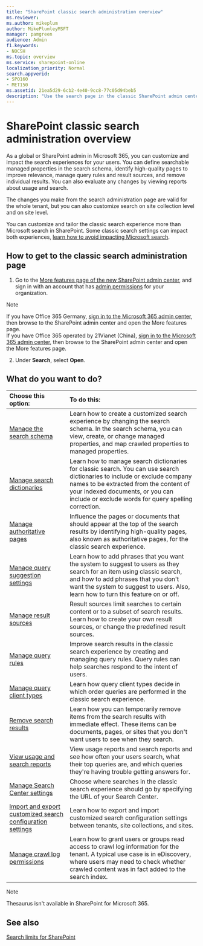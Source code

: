 ```yaml
---
title: "SharePoint classic search administration overview"
ms.reviewer: 
ms.author: mikeplum
author: MikePlumleyMSFT
manager: pamgreen
audience: Admin
f1.keywords:
- NOCSH
ms.topic: overview
ms.service: sharepoint-online
localization_priority: Normal
search.appverid:
- SPO160
- MET150
ms.assetid: 21ea5d29-6cb2-4e40-9cc8-77c05d94beb5
description: "Use the search page in the classic SharePoint admin center to customize the classic search experience for users."
---
```


# SharePoint classic search administration overview

As a global or SharePoint admin in Microsoft 365, you can customize and impact the search experiences for your users. You can define searchable managed properties in the search schema, identify high-quality pages to improve relevance, manage query rules and result sources, and remove individual results. You can also evaluate any changes by viewing reports about usage and search.
  
The changes you make from the search administration page are valid for the whole tenant, but you can also customize search on site collection level and on site level.

You can customize and tailor the classic search experience more than Microsoft search in SharePoint. Some classic search settings can impact both experiences, [learn how to avoid impacting Microsoft search](differences-classic-modern-search.md).
  
## How to get to the classic search administration page
<a name="__top"> </a>

1. Go to the [More features page of the new SharePoint admin center](https://admin.microsoft.com/sharepoint?page=classicfeatures&modern=true), and sign in with an account that has [admin permissions](/sharepoint/sharepoint-admin-role) for your organization.

>[!NOTE]
>If you have Office 365 Germany, [sign in to the Microsoft 365 admin center](https://go.microsoft.com/fwlink/p/?linkid=848041), then browse to the SharePoint admin center and open the More features page. <br>If you have Office 365 operated by 21Vianet (China), [sign in to the Microsoft 365 admin center](https://go.microsoft.com/fwlink/p/?linkid=850627), then browse to the SharePoint admin center and open the More features page.

2. Under **Search**, select **Open**.

    
## What do you want to do?
<a name="__top"> </a>

|**Choose this option:**|**To do this:**|
|:-----|:-----|
|[Manage the search schema](manage-search-schema.md) <br/> |Learn how to create a customized search experience by changing the search schema. In the search schema, you can view, create, or change managed properties, and map crawled properties to managed properties.  <br/> |
|[Manage search dictionaries](manage-search-dictionaries.md) <br/> |Learn how to manage search dictionaries for classic search. You can use search dictionaries to include or exclude company names to be extracted from the content of your indexed documents, or you can include or exclude words for query spelling correction.  <br/> |
|[Manage authoritative pages](manage-authoritative-pages.md) <br/> |Influence the pages or documents that should appear at the top of the search results by identifying high-quality pages, also known as authoritative pages, for the classic search experience.  <br/> |
|[Manage query suggestion settings](manage-query-suggestions.md) <br/> |Learn how to add phrases that you want the system to suggest to users as they search for an item using classic search, and how to add phrases that you don't want the system to suggest to users. Also, learn how to turn this feature on or off.  <br/> |
|[Manage result sources](manage-result-sources.md) <br/> |Result sources limit searches to certain content or to a subset of search results. Learn how to create your own result sources, or change the predefined result sources.  <br/> |
|[Manage query rules](manage-query-rules.md) <br/> |Improve search results in the classic search experience by creating and managing query rules. Query rules can help searches respond to the intent of users.  <br/> |
|[Manage query client types](query-throttling.md) <br/> |Learn how query client types decide in which order queries are performed in the classic search experience.  <br/> |
|[Remove search results](remove-search-results.md) <br/> |Learn how you can temporarily remove items from the search results with immediate effect. These items can be documents, pages, or sites that you don't want users to see when they search.  <br/> |
|[View usage and search reports](view-search-usage-reports.md) <br/> |View usage reports and search reports and see how often your users search, what their top queries are, and which queries they're having trouble getting answers for.  <br/> |
|[Manage Search Center settings](specify-default-search-center.md) <br/> |Choose where searches in the classic search experience should go by specifying the URL of your Search Center.  <br/> |
|[Import and export customized search configuration settings](export-and-import-search-settings.md) <br/> |Learn how to export and import customized search configuration settings between tenants, site collections, and sites.  <br/> |
|[Manage crawl log permissions](set-crawl-log-permissions.md) <br/> |Learn how to grant users or groups read access to crawl log information for the tenant. A typical use case is in eDiscovery, where users may need to check whether crawled content was in fact added to the search index.  <br/> |
   
> [!NOTE]
> Thesaurus isn't available in SharePoint for Microsoft 365. 
  
## See also
<a name="__top"> </a>

[Search limits for SharePoint](search-limits.md)
